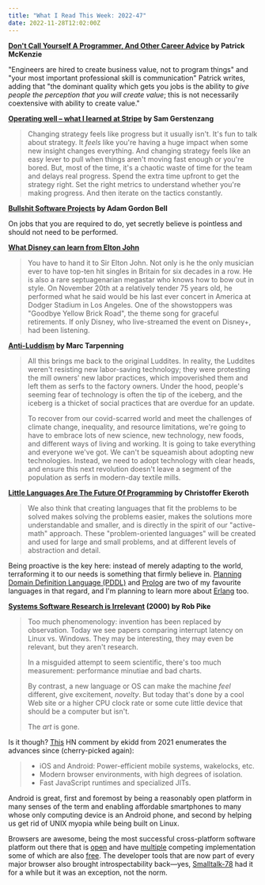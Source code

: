 ```yaml
---
title: "What I Read This Week: 2022-47"
date: 2022-11-28T12:02:00Z
---
```


**[Don't Call Yourself A Programmer, And Other Career Advice](https://www.kalzumeus.com/2011/10/28/dont-call-yourself-a-programmer/) by Patrick McKenzie**

"Engineers are hired to create business value, not to program things" and "your most important professional skill is communication" Patrick writes, adding that "the dominant quality which gets you jobs is the ability to _give people the perception that you will create value_; this is not necessarily coextensive with ability to create value."

**[Operating well &ndash; what I learned at Stripe](https://samgerstenzang.substack.com/p/operating-well-what-i-learned-at) by Sam Gerstenzang**

> Changing strategy feels like progress but it usually isn't. It's fun to talk about strategy. It _feels_ like you're having a huge impact when some new insight changes everything. And changing strategy feels like an easy lever to pull when things aren't moving fast enough or you're bored. But, most of the time, it's a chaotic waste of time for the team and delays real progress. Spend the extra time upfront to get the strategy right. Set the right metrics to understand whether you're making progress. And then iterate on the tactics constantly.

**[Bullshit Software Projects](https://earthly.dev/blog/bullshit-software-projects/) by Adam Gordon Bell**

On jobs that you are required to do, yet secretly believe is pointless and should not need to be performed.

**[What Disney can learn from Elton John](https://www.economist.com/business/2022/11/23/what-disney-can-learn-from-elton-john)**

> You have to hand it to Sir Elton John. Not only is he the only musician ever to have top-ten hit singles in Britain for six decades in a row. He is also a rare septuagenarian megastar who knows how to bow out in style. On November 20th at a relatively tender 75 years old, he performed what he said would be his last ever concert in America at Dodger Stadium in Los Angeles. One of the showstoppers was "Goodbye Yellow Brick Road", the theme song for graceful retirements. If only Disney, who live-streamed the event on Disney+, had been listening.

**[Anti-Luddism](https://marctarpenning.com/anti-luddism/) by Marc Tarpenning**

> All this brings me back to the original Luddites. In reality, the Luddites weren't resisting new labor-saving technology; they were protesting the mill owners' new labor practices, which impoverished them and left them as serfs to the factory owners. Under the hood, people's seeming fear of technology is often the tip of the iceberg, and the iceberg is a thicket of social practices that are overdue for an update.
>
> To recover from our covid-scarred world and meet the challenges of climate change, inequality, and resource limitations, we're going to have to embrace lots of new science, new technology, new foods, and different ways of living and working. It is going to take everything and everyone we've got. We can't be squeamish about adopting new technologies. Instead, we need to adopt technology with clear heads, and ensure this next revolution doesn't leave a segment of the population as serfs in modern-day textile mills.

**[Little Languages Are The Future Of Programming](https://chreke.com/little-languages.html) by Christoffer Ekeroth**

> We also think that creating languages that fit the problems to be solved makes solving the problems easier, makes the solutions more understandable and smaller, and is directly in the spirit of our "active-math" approach. These "problem-oriented languages" will be created and used for large and small problems, and at different levels of abstraction and detail.

Being proactive is the key here: instead of merely adapting to the world, terraforming it to our needs is something that firmly believe in. [Planning Domain Definition Language (PDDL)](https://en.wikipedia.org/wiki/Planning_Domain_Definition_Language) and [Prolog](https://en.wikipedia.org/wiki/Prolog) are two of my favourite languages in that regard, and I'm planning to learn more about [Erlang](https://en.wikipedia.org/wiki/Erlang_(programming_language)) too.

**[Systems Software Research is Irrelevant](https://doc.cat-v.org/bell_labs/utah2000/utah2000.html) (2000) by Rob Pike**

> Too much phenomenology: invention has been replaced by observation. Today we see papers comparing interrupt latency on Linux vs. Windows. They may be interesting, they may even be relevant, but they aren't research.
>
> In a misguided attempt to seem scientific, there's too much measurement: performance minutiae and bad charts.
>
> By contrast, a new language or OS can make the machine _feel_ different, give excitement, _novelty_. But today that's done by a cool Web site or a higher CPU clock rate or some cute little device that should be a computer but isn't.
>
> The _art_ is gone.

Is it though? [This](https://news.ycombinator.com/item?id=29709807) HN comment by ekidd from 2021 enumerates the advances since (cherry-picked again):

> - iOS and Android: Power-efficient mobile systems, wakelocks, etc.
> - Modern browser environments, with high degrees of isolation.
> - Fast JavaScript runtimes and specialized JITs.

Android is great, first and foremost by being a reasonably open platform in many senses of the term and enabling affordable smartphones to many whose only computing device is an Android phone, and second by helping us get rid of UNIX myopia while being built on Linux.

Browsers are awesome, being the most successful cross-platform software platform out there that is [open](https://en.wikipedia.org/wiki/WHATWG) and have [multiple](https://en.wikipedia.org/wiki/List_of_web_browsers) competing implementation some of which are also [free](https://www.mozilla.org/en-US/firefox/new/). The developer tools that are now part of every major browser also brought introspectability back&mdash;yes, [Smalltalk-78](https://www.youtube.com/watch?v=eEz08IlcNMg) had it for a while but it was an exception, not the norm.

